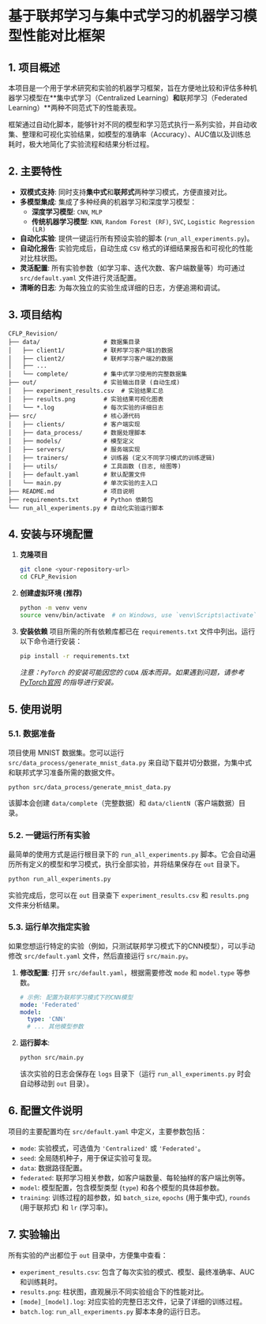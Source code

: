 # 基于联邦学习与集中式学习的机器学习模型性能对比框架

## 1. 项目概述

本项目是一个用于学术研究和实验的机器学习框架，旨在方便地比较和评估多种机器学习模型在**集中式学习（Centralized Learning）**和**联邦学习（Federated Learning）**两种不同范式下的性能表现。

框架通过自动化脚本，能够针对不同的模型和学习范式执行一系列实验，并自动收集、整理和可视化实验结果，如模型的准确率（Accuracy）、AUC值以及训练总耗时，极大地简化了实验流程和结果分析过程。

## 2. 主要特性

- **双模式支持**: 同时支持**集中式**和**联邦式**两种学习模式，方便直接对比。
- **多模型集成**: 集成了多种经典的机器学习和深度学习模型：
  - **深度学习模型**: `CNN`, `MLP`
  - **传统机器学习模型**: `KNN`, `Random Forest (RF)`, `SVC`, `Logistic Regression (LR)`
- **自动化实验**: 提供一键运行所有预设实验的脚本 (`run_all_experiments.py`)。
- **自动化报告**: 实验完成后，自动生成 `CSV` 格式的详细结果报告和可视化的性能对比柱状图。
- **灵活配置**: 所有实验参数（如学习率、迭代次数、客户端数量等）均可通过 `src/default.yaml` 文件进行灵活配置。
- **清晰的日志**: 为每次独立的实验生成详细的日志，方便追溯和调试。

## 3. 项目结构

```
CFLP_Revision/
├── data/                  # 数据集目录
│   ├── client1/           # 联邦学习客户端1的数据
│   ├── client2/           # 联邦学习客户端2的数据
│   ├── ...
│   └── complete/          # 集中式学习使用的完整数据集
├── out/                   # 实验输出目录 (自动生成)
│   ├── experiment_results.csv  # 实验结果汇总
│   ├── results.png        # 实验结果可视化图表
│   └── *.log              # 每次实验的详细日志
├── src/                   # 核心源代码
│   ├── clients/           # 客户端实现
│   ├── data_process/      # 数据处理脚本
│   ├── models/            # 模型定义
│   ├── servers/           # 服务端实现
│   ├── trainers/          # 训练器 (定义不同学习模式的训练逻辑)
│   ├── utils/             # 工具函数 (日志, 绘图等)
│   ├── default.yaml       # 默认配置文件
│   └── main.py            # 单次实验的主入口
├── README.md              # 项目说明
├── requirements.txt       # Python 依赖包
└── run_all_experiments.py # 自动化实验运行脚本
```

## 4. 安装与环境配置

1.  **克隆项目**
    ```bash
    git clone <your-repository-url>
    cd CFLP_Revision
    ```

2.  **创建虚拟环境 (推荐)**
    ```bash
    python -m venv venv
    source venv/bin/activate  # on Windows, use `venv\Scripts\activate`
    ```

3.  **安装依赖**
    项目所需的所有依赖库都已在 `requirements.txt` 文件中列出。运行以下命令进行安装：
    ```bash
    pip install -r requirements.txt
    ```
    *注意：`PyTorch` 的安装可能因您的 `CUDA` 版本而异。如果遇到问题，请参考 [PyTorch官网](https://pytorch.org/) 的指导进行安装。*

## 5. 使用说明

### 5.1. 数据准备

项目使用 MNIST 数据集。您可以运行 `src/data_process/generate_mnist_data.py` 来自动下载并切分数据，为集中式和联邦式学习准备所需的数据文件。
```bash
python src/data_process/generate_mnist_data.py
```
该脚本会创建 `data/complete`（完整数据）和 `data/clientN`（客户端数据）目录。

### 5.2. 一键运行所有实验

最简单的使用方式是运行根目录下的 `run_all_experiments.py` 脚本。它会自动遍历所有定义的模型和学习模式，执行全部实验，并将结果保存在 `out` 目录下。

```bash
python run_all_experiments.py
```
实验完成后，您可以在 `out` 目录查下 `experiment_results.csv` 和 `results.png` 文件来分析结果。

### 5.3. 运行单次指定实验

如果您想运行特定的实验（例如，只测试联邦学习模式下的CNN模型），可以手动修改 `src/default.yaml` 文件，然后直接运行 `src/main.py`。

1.  **修改配置**: 打开 `src/default.yaml`，根据需要修改 `mode` 和 `model.type` 等参数。
    ```yaml
    # 示例: 配置为联邦学习模式下的CNN模型
    mode: 'Federated'
    model:
      type: 'CNN'
      # ... 其他模型参数
    ```

2.  **运行脚本**:
    ```bash
    python src/main.py
    ```
    该次实验的日志会保存在 `logs` 目录下（运行 `run_all_experiments.py` 时会自动移动到 `out` 目录）。

## 6. 配置文件说明

项目的主要配置均在 `src/default.yaml` 中定义，主要参数包括：

- `mode`: 实验模式，可选值为 `'Centralized'` 或 `'Federated'`。
- `seed`: 全局随机种子，用于保证实验可复现。
- `data`: 数据路径配置。
- `federated`: 联邦学习相关参数，如客户端数量、每轮抽样的客户端比例等。
- `model`: 模型配置，包含模型类型 (`type`) 和各个模型的具体超参数。
- `training`: 训练过程的超参数，如 `batch_size`, `epochs` (用于集中式), `rounds` (用于联邦式) 和 `lr` (学习率)。

## 7. 实验输出

所有实验的产出都位于 `out` 目录中，方便集中查看：
- `experiment_results.csv`: 包含了每次实验的模式、模型、最终准确率、AUC和训练耗时。
- `results.png`: 柱状图，直观展示不同实验组合下的性能对比。
- `[mode]_[model].log`: 对应实验的完整日志文件，记录了详细的训练过程。
- `batch.log`: `run_all_experiments.py` 脚本本身的运行日志。